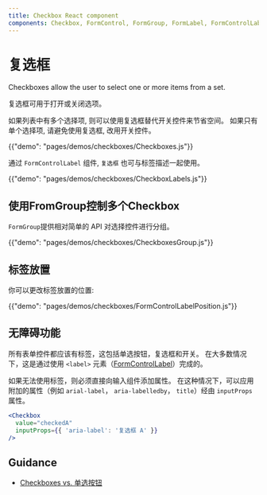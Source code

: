 ```yaml
---
title: Checkbox React component
components: Checkbox, FormControl, FormGroup, FormLabel, FormControlLabel
---
```


# 复选框

<p class="description">Checkboxes allow the user to select one or more items from a set.</p>

复选框可用于打开或关闭选项。

如果列表中有多个选择项, 则可以使用复选框替代开关控件来节省空间。 如果只有单个选择项, 请避免使用复选框, 改用开关控件。

{{"demo": "pages/demos/checkboxes/Checkboxes.js"}}

通过 `FormControlLabel` 组件, `复选框` 也可与标签描述一起使用。

{{"demo": "pages/demos/checkboxes/CheckboxLabels.js"}}

## 使用FromGroup控制多个Checkbox

`FormGroup`提供相对简单的 API 对选择控件进行分组。

{{"demo": "pages/demos/checkboxes/CheckboxesGroup.js"}}

## 标签放置

你可以更改标签放置的位置:

{{"demo": "pages/demos/checkboxes/FormControlLabelPosition.js"}}

## 无障碍功能

所有表单控件都应该有标签，这包括单选按钮，复选框和开关。 在大多数情况下，这是通过使用 `<label>` 元素（[FormControlLabel](/api/form-control-label/)）完成的。

如果无法使用标签，则必须直接向输入组件添加属性。 在这种情况下，可以应用附加的属性（例如 `arial-label`， `aria-labelledby`， `title`）经由 `inputProps` 属性。

```jsx
<Checkbox
  value="checkedA"
  inputProps={{ 'aria-label': '复选框 A' }}
/>
```

## Guidance

- [Checkboxes vs. 单选按钮](https://www.nngroup.com/articles/checkboxes-vs-radio-buttons/)